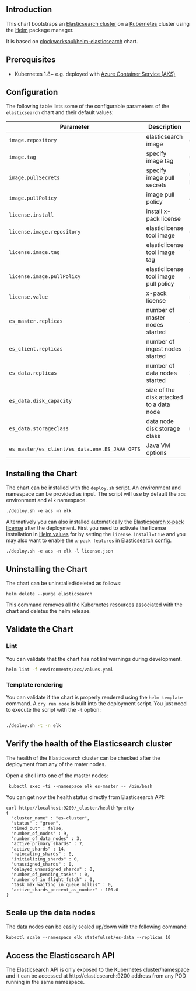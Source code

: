 ## Introduction

This chart bootstraps an [Elasticsearch cluster](https://www.elastic.co/guide/en/elasticsearch/reference/current/docker.html) on a [Kubernetes](http://kubernetes.io) cluster using the [Helm](https://helm.sh) package manager.

It is based on [clockworksoul/helm-elasticsearch](https://github.com/clockworksoul/helm-elasticsearch) chart.

## Prerequisites
 - Kubernetes 1.8+ e.g. deployed with [Azure Container Service (AKS)](https://docs.microsoft.com/en-us/azure/aks/intro-kubernetes)

## Configuration

The following table lists some of the configurable parameters of the `elasticsearch` chart and their default values:

| Parameter                                      | Description                              | Default                                                   |
| ---------------------------------------------- | ---------------------------------------- | --------------------------------------------------------- |
| `image.repository`                             | elasticsearch image                      | `docker.elastic.co/elasticsearch/elasticsearch`           |
| `image.tag`                                    | specify image tag                        | `6.2.3`                                                   |
| `image.pullSecrets`                            | specify image pull secrets               | `nil` (does not add image pull secrets to deployed pods)  |
| `image.pullPolicy`                             | image pull policy                        | `Always`                                                  |
| `license.install`                              | install x-pack license                   | `false`                                                   |
| `license.image.repository`                     | elasticlicense tool image                | `docker.io/mse/elasticlicense`                            |
| `license.image.tag`                            | elasticlicense tool image tag            | `latest`                                                  |
| `license.image.pullPolicy`                     | elasticlicense tool image pull policy    | `Always`                                                  |
| `license.value`                                | x-pack license                           | `nil` (must be provided during installation)              |
| `es_master.replicas`                           | number of master nodes started           | `3`                                                       |
| `es_client.replicas`                           | number of ingest nodes started           | `3`                                                       |
| `es_data.replicas`                             | number of data nodes started             | `3`                                                       |
| `es_data.disk_capacity`                        | size of the disk attacked to a data node | `100Gi`                                                   |
| `es_data.storageclass`                         | data node disk storage class             | `managed-premium`                                         |
| `es_master/es_client/es_data.env.ES_JAVA_OPTS` | Java VM options                          | `-Xms1g -Xmx1g`                                           |

## Installing the Chart

The chart can be installed with the `deploy.sh` script. An environment and namespace can be provided as input. The script will use by default the `acs` environment and `elk` namespace.

```console
./deploy.sh -e acs -n elk
```

Alternatively you can also installed automatically the [Elasticsearch x-pack license](https://license.elastic.co/download) after the deployment. First you need to activate the 
license installation in [Helm values](environments/acs/values.yaml) for by setting the `license.install=true` and you may also want to enable the `x-pack features` in [Elasticsearch config](/templates/config.config.yaml).

```console
./deploy.sh -e acs -n elk -l license.json
```

## Uninstalling the Chart

The chart can be uninstalled/deleted as follows:

```console
helm delete --purge elasticsearch
```

This command removes all the Kubernetes resources associated with the chart and deletes the helm release.


## Validate the Chart

### Lint

You can validate that the chart has not lint warnings during development.

```bash
helm lint -f environments/acs/values.yaml
```

### Template rendering

You can validate if the chart is properly rendered using the `helm template` command. A `dry run mode` is built into the deployment script. You just need to execute the script with the `-t` option:

```bash

./deploy.sh -t -n elk
```

## Verify the health of the Elasticsearch cluster

The health of the Elasticsearch cluster can be checked after the deployment from any of the mater nodes.

Open a shell into one of the master nodes:

```console
 kubectl exec -ti --namespace elk es-master -- /bin/bash
```

You can get now the health status directly from Elasticsearch API:

```console
curl http://localhost:9200/_cluster/health?pretty
{
  "cluster_name" : "es-cluster",
  "status" : "green",
  "timed_out" : false,
  "number_of_nodes" : 9,
  "number_of_data_nodes" : 3,
  "active_primary_shards" : 7,
  "active_shards" : 14,
  "relocating_shards" : 0,
  "initializing_shards" : 0,
  "unassigned_shards" : 0,
  "delayed_unassigned_shards" : 0,
  "number_of_pending_tasks" : 0,
  "number_of_in_flight_fetch" : 0,
  "task_max_waiting_in_queue_millis" : 0,
  "active_shards_percent_as_number" : 100.0
}
```

## Scale up the data nodes

The data nodes can be easily scaled up/down with the following command:

```console
kubectl scale --namespace elk statefulset/es-data --replicas 10
```

## Access the Elasticsearch API

The Elasticsearch API is only exposed to the Kubernetes cluster/namespace and it can be accessed at http://elasticsearch:9200 address from any POD running in the same namespace.
